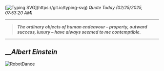 [![Typing SVG](https://readme-typing-svg.herokuapp.com?font=Press+Start+2P&color=C2F784&size=35&width=900&height=100&lines=Hello+World%2C+I'm+Hung+!)](https://git.io/typing-svg) 
_Quote Today (02/25/2025, 07:53:20 AM)_
___
>**_The ordinary objects of human endeavour – property, outward success, luxury – have always seemed to me contemptible._**
___

## __**_Albert Einstein_**

![RobotDance](src/assets/images/robot-dancing-dribble.gif?style=center)
